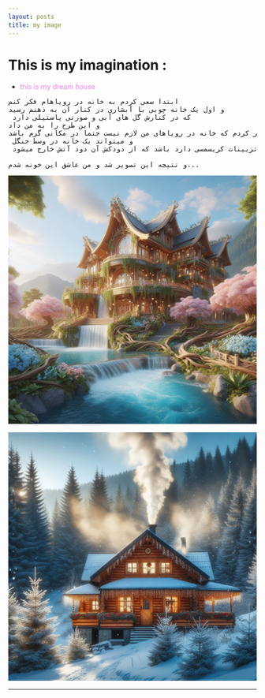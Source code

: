 ```yaml
---
layout: posts
title: my image
---
```


# This is my imagination  :

- <font color="violet">this is my dream house</font>

<pre style="font-size:17;">
ابتدا سعی کردم به خانه در رویاهام فکر کنم 
و اول یک خانه چوبی با آبشاری در کنار ان به ذهنم رسید
 که در کنارش گل های آبی و صورتی پاستیلی دارد 
و این طرح را به من داد 
سپس فکر کردم که خانه در رویاهای من لازم نیست حتما در مکانی گرم باشد
 و میتواند یک خانه در وسط جنگل
 که تزیینات کریسمسی دارد باشد که از دودکش آن دود آتش خارج میشود 

و نتیجه این تصویر شد و من عاشق این خونه شدم...
</pre>
![places](../assets/images/f_h.jpeg "house Picture")


![places](../assets/images/house.jpeg "house Picture")




---
